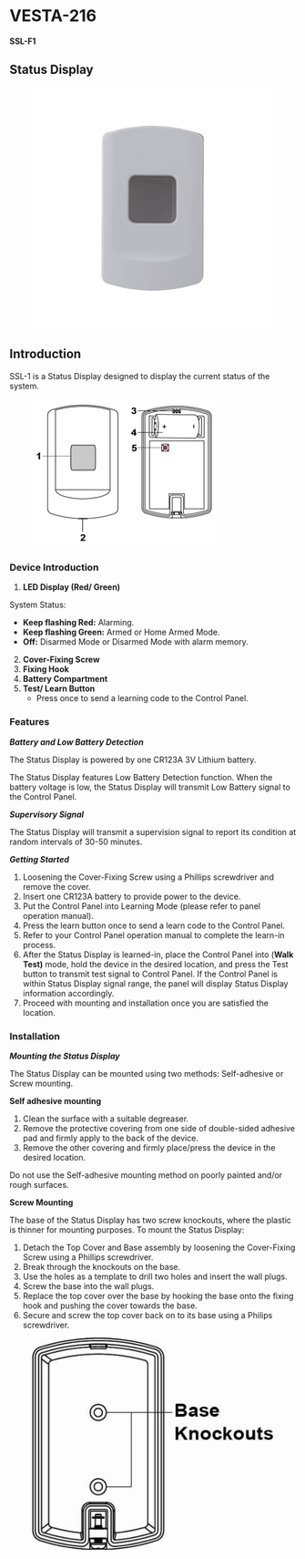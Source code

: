# VESTA-216

**SSL-F1**

## **Status Display**

<figure><img src=".gitbook/assets/image (6) (1).png" alt=""><figcaption></figcaption></figure>

## **Introduction**

SSL-1 is a Status Display designed to display the current status of the system.

<figure><img src=".gitbook/assets/0 (137).jpeg" alt="" width="325"><figcaption></figcaption></figure>

### Device Introduction

1. **LED Display (Red/ Green)**

System Status:

* **Keep flashing Red:** Alarming.
* **Keep flashing Green:** Armed or Home Armed Mode.
* **Off:** Disarmed Mode or Disarmed Mode with alarm memory.

2. **Cover-Fixing Screw**
3. **Fixing Hook**
4. **Battery Compartment**
5. **Test/ Learn Button**
   * Press once to send a learning code to the Control Panel.

### Features

_**Battery and Low Battery Detection**_

The Status Display is powered by one CR123A 3V Lithium battery.

The Status Display features Low Battery Detection function. When the battery voltage is low, the Status Display will transmit Low Battery signal to the Control Panel.

_**Supervisory Signal**_

The Status Display will transmit a supervision signal to report its condition at random intervals of 30-50 minutes.

_**Getting Started**_

1. Loosening the Cover-Fixing Screw using a Phillips screwdriver and remove the cover.
2. Insert one CR123A battery to provide power to the device.
3. Put the Control Panel into Learning Mode (please refer to panel operation manual).
4. Press the learn button once to send a learn code to the Control Panel.
5. Refer to your Control Panel operation manual to complete the learn-in process.
6. After the Status Display is learned-in, place the Control Panel into (**Walk Test)** mode, hold the device in the desired location, and press the Test button to transmit test signal to Control Panel. If the Control Panel is within Status Display signal range, the panel will display Status Display information accordingly.
7. Proceed with mounting and installation once you are satisfied the location.

### Installation

_**Mounting the Status Display**_

The Status Display can be mounted using two methods: Self-adhesive or Screw mounting.

**Self adhesive mounting**

1. Clean the surface with a suitable degreaser.
2. Remove the protective covering from one side of double-sided adhesive pad and firmly apply to the back of the device.
3. Remove the other covering and firmly place/press the device in the desired location.

Do not use the Self-adhesive mounting method on poorly painted and/or rough surfaces.

**Screw Mounting**

The base of the Status Display has two screw knockouts, where the plastic is thinner for mounting purposes. To mount the Status Display:

1. Detach the Top Cover and Base assembly by loosening the Cover-Fixing Screw using a Phillips screwdriver.
2. Break through the knockouts on the base.
3. Use the holes as a template to drill two holes and insert the wall plugs.
4. Screw the base into the wall plugs.
5. Replace the top cover over the base by hooking the base onto the fixing hook and pushing the cover towards the base.
6. Secure and screw the top cover back on to its base using a Philips screwdriver.

<figure><img src=".gitbook/assets/1 (115).jpeg" alt=""><figcaption></figcaption></figure>
